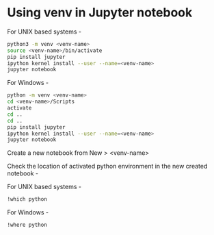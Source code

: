 # Using venv in Jupyter notebook

For UNIX based systems -

```bash
python3 -m venv <venv-name>
source <venv-name>/bin/activate
pip install jupyter
ipython kernel install --user --name=<venv-name>
jupyter notebook
```

For Windows -

```bash
python -m venv <venv-name>
cd <venv-name>/Scripts
activate
cd ..
cd ..
pip install jupyter
ipython kernel install --user --name=<venv-name>
jupyter notebook
```

Create a new notebook from New > \<venv-name>

Check the location of activated python environment in the new created notebook -

For UNIX based systems -

```bash
!which python
```

For Windows -

```bash
!where python
```